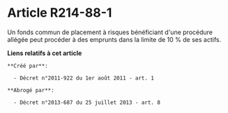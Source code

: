 # Article R214-88-1

Un fonds commun de placement à risques bénéficiant d'une procédure allégée peut procéder à des emprunts dans la limite de 10
% de ses actifs.

**Liens relatifs à cet article**

	**Créé par**:

	  - Décret n°2011-922 du 1er août 2011 - art. 1

	**Abrogé par**:

	  - Décret n°2013-687 du 25 juillet 2013 - art. 8
